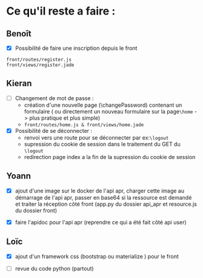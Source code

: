 # Ce qu'il reste a faire :

## Benoît 
- [x] Possibilité de faire une inscription depuis le front
```
front/routes/register.js
front/views/register.jade
```

## Kieran
- [ ] Changement de mot de passe :
    - création d'une nouvelle page (\changePassword) contenant un formulaire ( ou directement un nouveau formulaire sur la page```\home``` -> plus pratique et plus simple)
    - ```front/routes/home.js & front/views/home.jade```
- [x] Possibilité de se déconnecter :
    - renvoi vers une route pour se déconnecter par ex:```\logout``` 
    - supression du cookie de session dans le traitement du GET du ```\logout``` 
    - redirection page index a la fin de la supression du cookie de session

## Yoann

- [x] ajout d'une image sur le docker de l'api apr, charger cette image au démarrage de l'api apr, passer en base64 si la ressource est demandé et traiter la réception côté front (app.py du dossier api_apr et resource.js du dossier front)


- [x] faire l'apidoc pour l'api apr (reprendre ce qui a été fait côté api user)

## Loïc

- [x] ajout d'un framework css (bootstrap ou materialize ) pour le front

- [ ] revue du code python (partout)